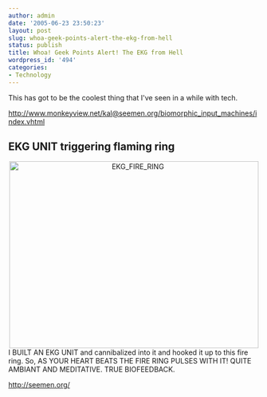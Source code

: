 ```yaml
---
author: admin
date: '2005-06-23 23:50:23'
layout: post
slug: whoa-geek-points-alert-the-ekg-from-hell
status: publish
title: Whoa! Geek Points Alert! The EKG from Hell
wordpress_id: '494'
categories:
- Technology
---
```

This has got to be the coolest thing that I've seen in a while with tech.

<a href="http://www.monkeyview.net/kal@seemen.org/biomorphic_input_machines/index.vhtml">http://www.monkeyview.net/kal@seemen.org/biomorphic_input_machines/index.vhtml</a>
<h2>EKG UNIT triggering flaming ring</h2>
<center><a href="http://www.flickr.com/photos/albill/2132413264/" title="EKG_FIRE_RING by albill, on Flickr"><img src="http://farm3.static.flickr.com/2265/2132413264_9dbae569d7.jpg" width="500" height="375" alt="EKG_FIRE_RING" /></a></center>I BUILT AN EKG UNIT and cannibalized into it and hooked it up to this fire ring. So, AS YOUR HEART BEATS THE FIRE RING PULSES WITH IT! QUITE AMBIANT AND MEDITATIVE. TRUE BIOFEEDBACK.

<a href="http://seemen.org/">http://seemen.org/</a>
